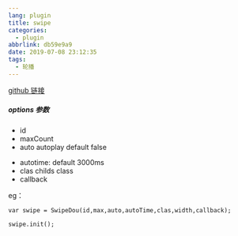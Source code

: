 ```yaml
---
lang: plugin
title: swipe
categories:
  - plugin
abbrlink: db59e9a9
date: 2019-07-08 23:12:35
tags:
  - 轮播
---
```


[github 链接](https://github.com/kokiers/trans-pic)

##### options 参数
+ id
+ maxCount
+ auto autoplay default false
<!--more-->
+ autotime: default 3000ms
+ clas childs class
+ callback 

eg：
```
var swipe = SwipeDou(id,max,auto,autoTime,clas,width,callback);

swipe.init();

```
